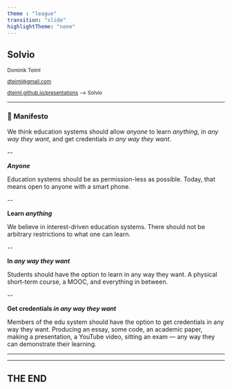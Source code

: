 ```yaml
---
theme : "league"
transition: "slide"
highlightTheme: "none"
---
```


## Solvio

<small>

Dominik Teiml

dteiml@gmail.com

[dteiml.github.io/presentations](dteiml.github.io/presentations) --> Solvio

</small>

---

### 📜 Manifesto

We think education systems should allow *anyone* to learn *anything*, in *any way* *they want*, and get credentials *in any way they want*.

--

***Anyone***

Education systems should be as permission-less as possible. Today, that means open to anyone with a smart phone.

--

**Learn *anything***

We believe in interest-driven education systems. There should not be arbitrary restrictions to what one can learn.

--

**In *any way they want***

Students should have the option to learn in any way they want. A physical short-term course, a MOOC, and everything in between.

--

**Get credentials *in any way they want***

Members of the edu system should have the option to get credentials in any way they want. Producing an essay, some code, an academic paper, making a presentation, a YouTube video, sitting an exam — any way they can demonstrate their learning.

---




---

<!-- .slide: style="text-align: left;" -->
## THE END